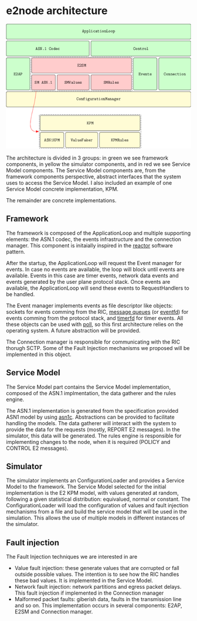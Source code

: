 # e2node architecture

![block diagram](block_diagram.png)

The architecture is divided in 3 groups: in green we see framework components, in yellow the simulator components, and in red we see Service Model components. The Service Model components are, from the framework components perspective, abstract interfaces that the system uses to access the Service Model. I also included an example of one Service Model concrete implementation, KPM.

The remainder are concrete implementations.

## Framework
The framework is composed of the ApplicationLoop and multiple supporting elements: the ASN.1 codec, the events infrastructure and the connection manager. This component is initaially inspired in the [reactor](https://en.wikipedia.org/wiki/Reactor_pattern) software pattern.

After the startup, the ApplicationLoop will request the Event manager for events. In case no events are available, the loop will block until events are available. Events in this case are timer events, network data events and events generated by the user plane protocol stack. Once events are available, the ApplicationLoop will send these events to RequestHandlers to be handled.

The Event manager implements events as file descriptor like objects: sockets for events comming from the RIC, [message queues](https://man7.org/linux/man-pages/man7/mq_overview.7.html) (or [eventfd](https://man7.org/linux/man-pages/man2/eventfd.2.html)) for events comming from the protocol stack, and [timerfd](https://man7.org/linux/man-pages/man2/timerfd_create.2.html) for timer events. All these objects can be used with [poll](https://man7.org/linux/man-pages/man2/poll.2.html), so this first architecture relies on the operating system. A future abstraction will be provided.

The Connection manager is responsible for communicating with the RIC thorugh SCTP. Some of the Fault Injection mechanisms we proposed will be implemented in this object.

## Service Model
The Service Model part contains the Service Model implementation, composed of the ASN.1 implmentation, the data gatherer and the rules engine.

The ASN.1 implementation is generated from the specification provided ASN1 model by using [asn1c](https://github.com/nokia/asn1c). Abstractions can be provided to facilitate handling the models. The data gatherer will interact with the system to provide the data for the requests (mostly, REPORT E2 messages). In the simulator, this data will be generated. The rules engine is responsible for implementing changes to the node, when it is required (POLICY and CONTROL E2 messages).

## Simulator
The simulator implements an ConfigurationLoader and provides a Service Model to the framework. The Service Model selected for the initial implementation is the E2 KPM model, with values generated at random, following a given statistical distribution: equivalued, normal or constant. The ConfigurationLoader will load the configuration of values and fault injection mechanisms from a file and build the service model that will be used in the simulation. This allows the use of multiple models in different instances of the simulator.

## Fault injection
The Fault Injection techniques we are interested in are
- Value fault injection: these generate values that are corrupted or fall outside possible values. The intention is to see how the RIC handles these bad values. It is implemented in the Service Model.
- Network fault injection: network partitions and egress packet delays. This fault injection if implemented in the Connection manager
- Malformed packet faults: giberish data, faults in the transmission line and so on. This implementation occurs in several components: E2AP, E2SM and Connection manager.
